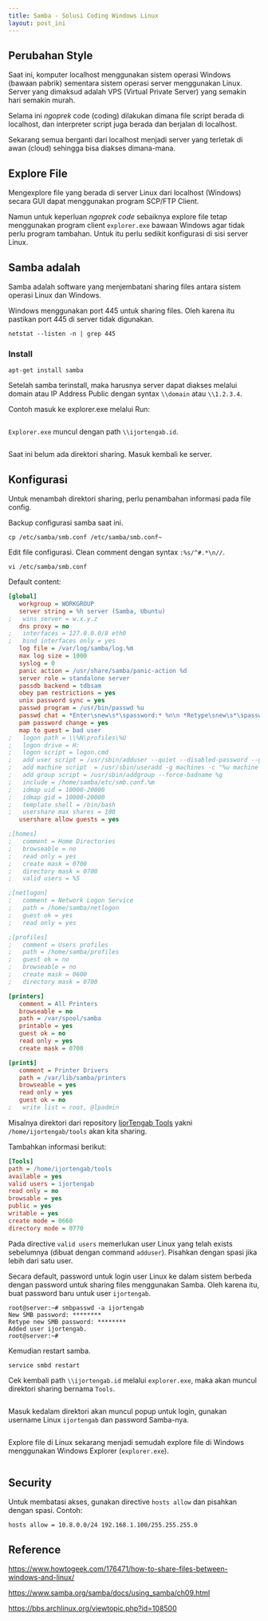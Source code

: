 ```yaml
---
title: Samba - Solusi Coding Windows Linux
layout: post_ini
---
```



## Perubahan Style

Saat ini, komputer localhost menggunakan sistem operasi Windows (bawaan pabrik) sementara sistem operasi server menggunakan Linux. Server yang dimaksud adalah VPS (Virtual Private Server) yang semakin hari semakin murah. 

Selama ini *ngoprek* code (coding) dilakukan dimana file script berada di localhost, dan interpreter script juga berada dan berjalan di localhost.

Sekarang semua berganti dari localhost menjadi server yang terletak di awan (cloud) sehingga bisa diakses dimana-mana. 

## Explore File

Mengexplore file yang berada di server Linux dari localhost (Windows) secara GUI dapat menggunakan program SCP/FTP Client. 

Namun untuk keperluan *ngoprek code* sebaiknya explore file tetap menggunakan program client `explorer.exe` bawaan Windows agar tidak perlu program tambahan. Untuk itu perlu sedikit konfigurasi di sisi server Linux.

## Samba adalah

Samba adalah software yang menjembatani sharing files antara sistem operasi Linux dan Windows.

Windows menggunakan port 445 untuk sharing files. Oleh karena itu pastikan port 445 di server tidak digunakan.

```
netstat --listen -n | grep 445
```

### Install

```
apt-get install samba
```

Setelah samba terinstall, maka harusnya server dapat diakses melalui domain atau IP Address Public dengan syntax `\\domain` atau `\\1.2.3.4`.

Contoh masuk ke explorer.exe melalui Run:

<img cloudinary="ijortengab.id/screenshot.795.png">

`Explorer.exe` muncul dengan path `\\ijortengab.id`.

<img cloudinary="ijortengab.id/screenshot.796.png">

Saat ini belum ada direktori sharing. Masuk kembali ke server.

## Konfigurasi

Untuk menambah direktori sharing, perlu penambahan informasi pada file config.

Backup configurasi samba saat ini.

```
cp /etc/samba/smb.conf /etc/samba/smb.conf~
```

Edit file configurasi. Clean comment dengan syntax `:%s/^#.*\n//`.

```
vi /etc/samba/smb.conf
```

Default content:

```ini
[global]
   workgroup = WORKGROUP
   server string = %h server (Samba, Ubuntu)
;   wins server = w.x.y.z
   dns proxy = no
;   interfaces = 127.0.0.0/8 eth0
;   bind interfaces only = yes
   log file = /var/log/samba/log.%m
   max log size = 1000
   syslog = 0
   panic action = /usr/share/samba/panic-action %d
   server role = standalone server
   passdb backend = tdbsam
   obey pam restrictions = yes
   unix password sync = yes
   passwd program = /usr/bin/passwd %u
   passwd chat = *Enter\snew\s*\spassword:* %n\n *Retype\snew\s*\spassword:* %n\n *password\supdated\ssuccessfully* .
   pam password change = yes
   map to guest = bad user
;   logon path = \\%N\profiles\%U
;   logon drive = H:
;   logon script = logon.cmd
;   add user script = /usr/sbin/adduser --quiet --disabled-password --gecos "" %u
;   add machine script  = /usr/sbin/useradd -g machines -c "%u machine account" -d /var/lib/samba -s /bin/false %u
;   add group script = /usr/sbin/addgroup --force-badname %g
;   include = /home/samba/etc/smb.conf.%m
;   idmap uid = 10000-20000
;   idmap gid = 10000-20000
;   template shell = /bin/bash
;   usershare max shares = 100
   usershare allow guests = yes

;[homes]
;   comment = Home Directories
;   browseable = no
;   read only = yes
;   create mask = 0700
;   directory mask = 0700
;   valid users = %S

;[netlogon]
;   comment = Network Logon Service
;   path = /home/samba/netlogon
;   guest ok = yes
;   read only = yes

;[profiles]
;   comment = Users profiles
;   path = /home/samba/profiles
;   guest ok = no
;   browseable = no
;   create mask = 0600
;   directory mask = 0700

[printers]
   comment = All Printers
   browseable = no
   path = /var/spool/samba
   printable = yes
   guest ok = no
   read only = yes
   create mask = 0700

[print$]
   comment = Printer Drivers
   path = /var/lib/samba/printers
   browseable = yes
   read only = yes
   guest ok = no
;   write list = root, @lpadmin
```

Misalnya direktori dari repository [IjorTengab Tools][1] yakni `/home/ijortengab/tools` akan kita sharing.

[1]: /blog/2017/03/16/repository-pribadi-tools/

Tambahkan informasi berikut:

```ini
[Tools]
path = /home/ijortengab/tools
available = yes
valid users = ijortengab
read only = no
browsable = yes
public = yes
writable = yes
create mode = 0660
directory mode = 0770
```

Pada directive `valid users` memerlukan user Linux yang telah exists sebelumnya (dibuat dengan command `adduser`). Pisahkan dengan spasi jika lebih dari satu user.

Secara default, password untuk login user Linux ke dalam sistem berbeda dengan password untuk sharing files menggunakan Samba. Oleh karena itu, buat password baru untuk user `ijortengab`.

```no-highlight
root@server:~# smbpasswd -a ijortengab
New SMB password: ********
Retype new SMB password: ********
Added user ijortengab.
root@server:~#
```

Kemudian restart samba.

```
service smbd restart
```

Cek kembali path `\\ijortengab.id` melalui `explorer.exe`, maka akan muncul direktori sharing bernama `Tools`. 

<img cloudinary="ijortengab.id/screenshot.797.png">

Masuk kedalam direktori akan muncul popup untuk login, gunakan username Linux `ijortengab` dan password Samba-nya.

<img cloudinary="ijortengab.id/screenshot.798.png">

Explore file di Linux sekarang menjadi semudah explore file di Windows menggunakan Windows Explorer (`explorer.exe`).

<img cloudinary="ijortengab.id/screenshot.799.png">

## Security

Untuk membatasi akses, gunakan directive `hosts allow` dan pisahkan dengan spasi. Contoh:

```
hosts allow = 10.8.0.0/24 192.168.1.100/255.255.255.0 
```

## Reference

https://www.howtogeek.com/176471/how-to-share-files-between-windows-and-linux/

https://www.samba.org/samba/docs/using_samba/ch09.html

https://bbs.archlinux.org/viewtopic.php?id=108500